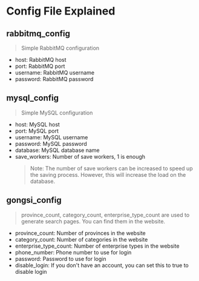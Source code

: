 # Config File Explained

## rabbitmq_config

> Simple RabbitMQ configuration

- host: RabbitMQ host
- port: RabbitMQ port
- username: RabbitMQ username
- password: RabbitMQ password

## mysql_config

> Simple MySQL configuration

- host: MySQL host
- port: MySQL port
- username: MySQL username
- password: MySQL password
- database: MySQL database name
- save_workers: Number of save workers, 1 is enough
  > Note: The number of save workers can be increased to speed up the saving process. However, this will increase the load on the database.

## gongsi_config

> province_count, category_count, enterprise_type_count are used to generate search pages. You can find them in the website.

- province_count: Number of provinces in the website
- category_count: Number of categories in the website
- enterprise_type_count: Number of enterprise types in the website
- phone_number: Phone number to use for login
- password: Password to use for login
- disable_login: If you don't have an account, you can set this to true to disable login
